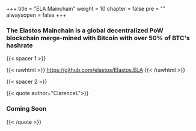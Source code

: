 

+++
title = "ELA Mainchain"
weight = 10
chapter = false
pre = ""
alwaysopen = false
+++

### The Elastos Mainchain is a global decentralized PoW blockchain merge-mined with Bitcoin with over 50% of BTC's hashrate

{{< spacer 1 >}}

{{< rawhtml >}}
    <a target="_blank" href="https://github.com/elastos/Elastos.ELA" style="color: #333; font-size: 26px;">
        <i class="fab fa-github"></i> https://github.com/elastos/Elastos.ELA
    </a>
{{< /rawhtml >}}

{{< spacer 2 >}}

{{< quote author="ClarenceL">}}
<h3>Coming Soon</h3>
{{< /quote >}}
